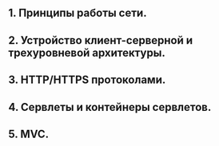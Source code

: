 ## 1. Принципы работы сети.
## 2. Устройство клиент-серверной и трехуровневой архитектуры.
## 3. HTTP/HTTPS протоколами.
## 4. Сервлеты и контейнеры сервлетов.
## 5. MVC.
